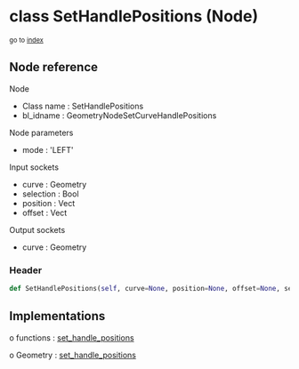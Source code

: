 # class SetHandlePositions (Node)

<sub>go to [index](/docs/index.md)</sub>

## Node reference

Node
 - Class name : SetHandlePositions
 - bl_idname : GeometryNodeSetCurveHandlePositions

Node parameters
 - mode : 'LEFT'

Input sockets
 - curve : Geometry
 - selection : Bool
 - position : Vect
 - offset : Vect

Output sockets
 - curve : Geometry

### Header

``` python
def SetHandlePositions(self, curve=None, position=None, offset=None, selection=None, mode='LEFT', node_label=None, node_color=None):
```

## Implementations

o functions : [set_handle_positions](/docs/GeoNodes_classes/GLOBAL.md#set_handle_positions)

o Geometry : [set_handle_positions](/docs/GeoNodes_classes/Geometry.md#set_handle_positions)


